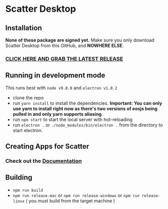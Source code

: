 # Scatter Desktop

## Installation

**None of these package are signed yet.** Make sure you only download 
Scatter Desktop from this GitHub, and **NOWHERE ELSE**.

### [CLICK HERE AND GRAB THE LATEST RELEASE](https://github.com/GetScatter/ScatterDesktop/releases)

## Running in development mode

This runs best with `node v9.8.0` and `electron v1.8.2`

- clone the repo
- run `yarn install` to install the dependencies. **Important: You can only use yarn to install right now as there's two versions of eosjs being pulled in and only yarn supports aliasing**.
- run `npm start` to start the local server with hot-reloading
- run `electron .` or `./node_modules/bin/electron .` from the directory to start electron.

## Creating Apps for Scatter 
### Check out the [Documentation](https://get-scatter.com/docs/examples-interaction-flow)

## Building

- `npm run build`
- `npm run release-mac` or `npm run release-windows` or `npm run release-linux` ( you must build from the target machine )


